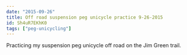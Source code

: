 ```yaml
---
date: "2015-09-26"
title: Off road suspension peg unicycle practice 9-26-2015
id: Sh4uR7EKhK0
tags: ["peg-unicycling"]
---
```


Practicing my suspension peg unicycle off road on the Jim Green trail.
